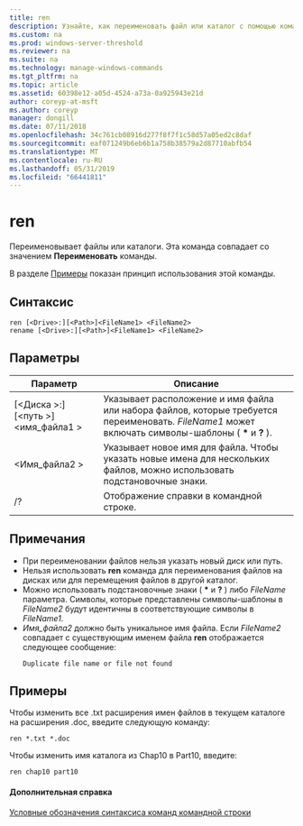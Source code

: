 ```yaml
---
title: ren
description: Узнайте, как переименовать файл или каталог с помощью команды ren.
ms.custom: na
ms.prod: windows-server-threshold
ms.reviewer: na
ms.suite: na
ms.technology: manage-windows-commands
ms.tgt_pltfrm: na
ms.topic: article
ms.assetid: 60398e12-a05d-4524-a73a-0a925943e21d
author: coreyp-at-msft
ms.author: coreyp
manager: dongill
ms.date: 07/11/2018
ms.openlocfilehash: 34c761cb08916d277f8f7f1c58d57a05ed2c8daf
ms.sourcegitcommit: eaf071249b6eb6b1a758b38579a2d87710abfb54
ms.translationtype: MT
ms.contentlocale: ru-RU
ms.lasthandoff: 05/31/2019
ms.locfileid: "66441811"
---
```

# <a name="ren"></a>ren

Переименовывает файлы или каталоги. Эта команда совпадает со значением **Переименовать** команды.

В разделе [Примеры](#BKMK_examples) показан принцип использования этой команды.

## <a name="syntax"></a>Синтаксис

```
ren [<Drive>:][<Path>]<FileName1> <FileName2>
rename [<Drive>:][<Path>]<FileName1> <FileName2>
```

## <a name="parameters"></a>Параметры

|Параметр|Описание|
|---------|-----------|
|[\<Диска >:] [\<путь >]\<имя_файла1 >|Указывает расположение и имя файла или набора файлов, которые требуется переименовать. *FileName1* может включать символы-шаблоны ( **&#42;** и **?** ).|
|\<Имя_файла2 >|Указывает новое имя для файла. Чтобы указать новые имена для нескольких файлов, можно использовать подстановочные знаки.|
|/?|Отображение справки в командной строке.|

## <a name="remarks"></a>Примечания

- При переименовании файлов нельзя указать новый диск или путь.
- Нельзя использовать **ren** команда для переименования файлов на дисках или для перемещения файлов в другой каталог.
- Можно использовать подстановочные знаки ( **&#42;** и **?** ) либо *FileName* параметра. Символы, которые представлены символы-шаблоны в *FileName2* будут идентичны в соответствующие символы в *FileName1*.
- *Имя_файла2* должно быть уникальное имя файла. Если *FileName2* совпадает с существующим именем файла **ren** отображается следующее сообщение:  
  ```
  Duplicate file name or file not found
  ```

## <a name="BKMK_examples"></a>Примеры

Чтобы изменить все .txt расширения имен файлов в текущем каталоге на расширения .doc, введите следующую команду:
```
ren *.txt *.doc 
```
Чтобы изменить имя каталога из Chap10 в Part10, введите:
```
ren chap10 part10 
```

#### <a name="additional-references"></a>Дополнительная справка

[Условные обозначения синтаксиса команд командной строки](command-line-syntax-key.md)